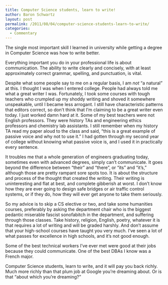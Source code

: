 ```yaml
---
title: Computer Science students, learn to write!
author: Baron Schwartz
layout: post
permalink: /2011/08/04/computer-science-students-learn-to-write/
categories:
  - Commentary
---
```

The single most important skill I learned in university while getting a degree in Computer Science was how to write better.

Everything important you do in your professional life is about communication. The ability to write clearly and concisely, with at least approximately correct grammar, spelling, and punctuation, is vital.

Despite what some people say to me on a regular basis, I am *not* &#8220;a natural&#8221; at this. I thought I was when I entered college. People had always told me what a great writer I was. Fortunately, I took some courses with tough teachers who crumpled up my shoddy writing and shoved it somewhere unspeakable, until I became less arrogant. I still have characteristic patterns that editors correct, so don&#8217;t think that I&#8217;m claiming to be a great writer even today. I just worked damn hard at it. Some of my best teachers were not English professors. They were history TAs and engineering ethics professors and chemistry lab assistants. I still remember when my history TA read my paper aloud to the class and said, &#8220;this is a great example of passive voice and why not to use it.&#8221; I had gotten through my second year of college without knowing what passive voice is, and I used it in practically every sentence.

It troubles me that a whole generation of engineers graduating today, sometimes even with advanced degrees, simply can&#8217;t communicate. It goes beyond the difference between &#8220;their&#8221; and &#8220;there&#8221;, or &#8220;its&#8221; and &#8220;it&#8217;s,&#8221; although those are pretty rampant sore spots too. It is about the structure and process of the thought that created the writing. Their writing is uninteresting and flat at best, and complete gibberish at worst. I don&#8217;t know how they are ever going to design safe bridges or air traffic control systems, or if they do, how they will ever get anyone to take them seriously.

So my advice is to skip a CS elective or two, and take some humanities courses, preferably by asking the department chair who is the biggest pedantic miserable fascist sonofabitch in the department, and suffering through those classes. Take history, religion, English, poetry, whatever it is that requires a lot of writing and will be graded harshly. And don&#8217;t assume that your high-school courses have taught you very much. I&#8217;ve seen a lot of what passes for excellence in high schools, and it&#8217;s not good enough.

Some of the best technical workers I&#8217;ve ever met were good at their jobs because they could communicate. One of the best DBAs I know was a French major.

Computer Science students, learn to write, and it will pay you back richly. Much more richly than that plum job at Google you&#8217;re dreaming about. Or is that &#8220;about which you&#8217;re dreaming?&#8221;